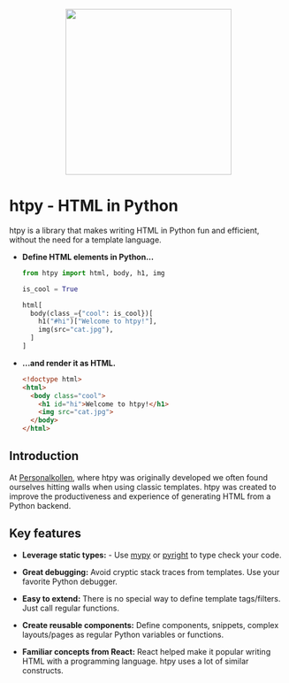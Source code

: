 <p align="center">
    <img src="https://htpy.dev/assets/htpy.webp" width="300">
</p>

# htpy - HTML in Python

htpy is a library that makes writing HTML in Python fun and efficient,
without the need for a template language.

<div class="grid cards" markdown>

-   __Define HTML elements in Python...__

    ```python
    from htpy import html, body, h1, img

    is_cool = True

    html[
      body(class_={"cool": is_cool})[
        h1("#hi")["Welcome to htpy!"],
        img(src="cat.jpg"),
      ]
    ]
    ```

-   __...and render it as HTML.__
    ```html
    <!doctype html>
    <html>
      <body class="cool">
        <h1 id="hi">Welcome to htpy!</h1>
        <img src="cat.jpg">
      </body>
    </html>
    ```
</div>

## Introduction
At [Personalkollen](https://personalkollen.se/start/), where htpy was originally
developed we often found ourselves hitting walls when using classic templates.
htpy was created to improve the productiveness and experience of generating HTML
from a Python backend.

## Key features

- **Leverage static types:** - Use [mypy](https://mypy.readthedocs.io/en/stable/) or [pyright](https://github.com/microsoft/pyright) to type check your code.

- **Great debugging:** Avoid cryptic stack traces from templates. Use your favorite Python debugger.

- **Easy to extend:** There is no special way to define template tags/filters. Just call regular functions.

- **Create reusable components:** Define components, snippets, complex layouts/pages as regular Python variables or functions.

- **Familiar concepts from React:** React helped make it popular writing HTML with a programming language. htpy uses a lot of similar constructs.
